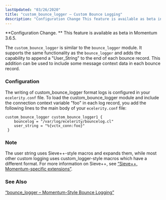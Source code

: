 ```yaml
---
lastUpdated: "03/26/2020"
title: "custom_bounce_logger – Custom Bounce Logging"
description: "Configuration Change This feature is available as beta in Momentum 3 6 5 The custom bounce logger is similar to the bounce logger module It supports the same functionality as the bounce logger and adds the capability to append a User String to the end of each bounce record This..."
---
```


<a name="idp18887184"></a> 

**Configuration Change. ** This feature is available as beta in Momentum 3.6.5.

The `custom_bounce_logger` is similar to the `bounce_logger` module. It supports the same functionality as the `bounce_logger` and adds the capability to append a "User_String" to the end of each bounce record. This addition can be used to include some message context data in each bounce record.

### <a name="modules.custom_bounce_logger.configuration"></a> Configuration

The writing of custom_bounce_logger format logs is configured in your `ecelerity.conf` file. To load the custom_bounce_logger module and include the connection context variable "foo" in each log record, you add the following lines to the main body of your `ecelerity.conf` file:

<a name="example.custom_bounce_logger"></a> 


```
custom_bounce_logger custom_bounce_logger1 {
    bouncelog = "/var/log/ecelerity/bouncelog.cl"
    user_string = "%{vctx_conn:foo}"
 }
```

### Note

The user string uses Sieve++-style macros and expands them, while most other custom logging uses custom_logger-style macros which have a different format. For more information on Sieve++, see [“Sieve++, Momentum-specific extensions”](/momentum/3/3-reference/sieve-ecaddons).

### <a name="idp18898448"></a> See Also

[“bounce_logger – Momentum-Style Bounce Logging”](/momentum/3/3-reference/3-reference-modules-bounce-logger)
